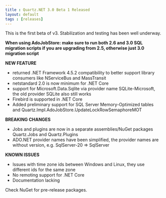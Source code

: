 ```yaml
---
title : Quartz.NET 3.0 Beta 1 Released
layout: default
tags : [releases]
---
```


This is the first beta of v3. Stabilization and testing has been well underway.
  
**When using AdoJobStore: make sure to run both 2.6 and 3.0 SQL migration scripts if you are upgrading from 2.5, otherwise just 3.0 migration script**

__NEW FEATURE__

* returned .NET Framework 4.5.2 compatibility to better support library consumers like NServiceBus and MassTransit
* netstandard 2.0 is now minimum for .NET Core
* support for Microsoft.Data.Sqlite via provider name SQLite-Microsoft, the old provider SQLite also still works
* Firebird is supported in .NET Core
* Added preliminary support for SQL Server Memory-Optimized tables and Quartz.Impl.AdoJobStore.UpdateLockRowSemaphoreMOT

__BREAKING CHANGES__

* Jobs and plugins are now in a separate assemblies/NuGet packages Quartz.Jobs and Quartz.Plugins
* ADO.NET provider names have been simplified, the provider names are without version, e.g. SqlServer-20 => SqlServer

__KNOWN ISSUES__

* Issues with time zone ids between Windows and Linux, they use different ids for the same zone
* No remoting support for .NET Core
* Documentation lacking

Check NuGet for pre-release packages.
